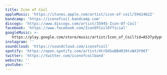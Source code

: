 ```yaml
---
title: Icon of Coil
appleMusic: 'https://itunes.apple.com/artist/icon-of-coil/59424622'
bandcamp: 'https://iconofcoil.bandcamp.com'
discogs: 'https://www.discogs.com/artist/35945-Icon-Of-Coil'
facebook: 'https://www.facebook.com/IconOfCoilOfficial'
googleMusic: >-
   https://play.google.com/store/music/artist/Icon_of_Coil?id=A537ydypmw75nas27plel3utpna
instagram: ''
soundcloud: 'https://soundcloud.com/iconofcoil'
spotify: 'https://open.spotify.com/artist/4trD4SoBB4R39txNX3Y96T'
twitter: 'https://twitter.com/iconofcoilband'
website: ''
youtube: ''
---
```

